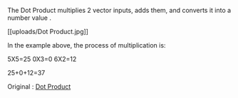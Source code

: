 The Dot Product multiplies 2 vector inputs, adds them, and converts it into a number value . 

[[uploads/Dot Product.jpg]]

In the example above, the process of multiplication is:

5X5=25
0X3=0
6X2=12

25+0+12=37

Original : [Dot Product](https://www.fancade.com/wiki/Blocks/Dot%20Product.md)
    